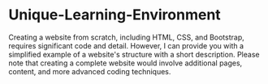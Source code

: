 # Unique-Learning-Environment
Creating a website from scratch, including HTML, CSS, and Bootstrap, requires significant code and detail. However, I can provide you with a simplified example of a website's structure with a short description. Please note that creating a complete website would involve additional pages, content, and more advanced coding techniques.
